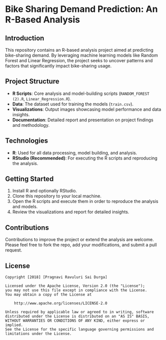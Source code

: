 # Bike Sharing Demand Prediction: An R-Based Analysis

## Introduction
This repository contains an R-based analysis project aimed at predicting bike-sharing demand. By leveraging machine learning models like Random Forest and Linear Regression, the project seeks to uncover patterns and factors that significantly impact bike-sharing usage.

## Project Structure
- **R Scripts**: Core analysis and model-building scripts (`RANDOM_FOREST (2).R`, `Linear_Regression.R`).
- **Data**: The dataset used for training the models (`train.csv`).
- **Visualizations**: Output images showcasing model performance and data insights.
- **Documentation**: Detailed report and presentation on project findings and methodology.

## Technologies
- **R**: Used for all data processing, model building, and analysis.
- **RStudio (Recommended)**: For executing the R scripts and reproducing the analysis.

## Getting Started
1. Install R and optionally RStudio.
2. Clone this repository to your local machine.
3. Open the R scripts and execute them in order to reproduce the analysis and models.
4. Review the visualizations and report for detailed insights.

## Contributions
Contributions to improve the project or extend the analysis are welcome. Please feel free to fork the repo, add your modifications, and submit a pull request.

## License

    Copyright [2018] [Pragnavi Ravuluri Sai Durga]

    Licensed under the Apache License, Version 2.0 (the "License");
    you may not use this file except in compliance with the License.
    You may obtain a copy of the License at

        http://www.apache.org/licenses/LICENSE-2.0

    Unless required by applicable law or agreed to in writing, software
    distributed under the License is distributed on an "AS IS" BASIS,
    WITHOUT WARRANTIES OR CONDITIONS OF ANY KIND, either express or implied.
    See the License for the specific language governing permissions and
    limitations under the License.

